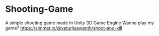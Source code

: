 # Shooting-Game
A simple shooting game made in Unity 3D Game Engine
Wanna play my game? 
https://simmer.io/@veturijaswanth/shoot-and-kill

